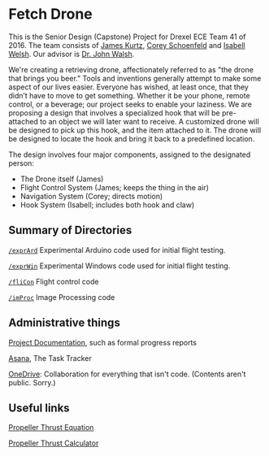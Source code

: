 # Fetch Drone

This is the Senior Design (Capstone) Project for Drexel ECE Team 41 of 2016.  The team consists of [James Kurtz](/jkrrv), [Corey Schoenfeld](/cscho0415) and [Isabell Welsh](/cymry).  Our advisor is [Dr. John Walsh](http://www.ece.drexel.edu/walsh/web/).  

We're creating a retrieving drone, affectionately referred to as "the drone that brings you beer."  Tools and inventions generally attempt to make some aspect of our lives easier. Everyone has wished, at least once, that they didn’t have to move to get something. Whether it be your phone, remote control, or a beverage; our project seeks to enable your laziness. We are proposing a design that involves a specialized hook that will be pre-attached to an object we will later want to receive. A customized drone will be designed to pick up this hook, and the item attached to it. The drone will be designed to locate the hook and bring it back to a predefined location.

The design involves four major components, assigned to the designated person:

 -  The Drone itself (James)
 -  Flight Control System (James; keeps the thing in the air)
 -  Navigation System (Corey; directs motion)
 -  Hook System (Isabell; includes both hook and claw)

## Summary of Directories

[`/exprArd`](//github.com/DrexelECE/SrDes2016-41/tree/master/exprArd) Experimental Arduino code used for initial flight testing. 

[`/exprWin`](//github.com/DrexelECE/SrDes2016-41/tree/master/exprArd) Experimental Windows code used for initial flight testing. 

[`/fliCon`](//github.com/DrexelECE/SrDes2016-41/tree/master/fliCon) Flight control code

[`/imProc`](//github.com/DrexelECE/SrDes2016-41/tree/master/imProc) Image Processing code


## Administrative things

[Project Documentation](//github.com/DrexelECE/SrDes2016-41/tree/master/docs), such as formal progress reports

[Asana](https://app.asana.com/-/share?s=98070495671316-2e9DlKb5TYFGUOcoN8RBlEklEf55bHPchhZFMHUMUT2-63782954939305), The Task Tracker

[OneDrive](https://onedrive.live.com/?id=AD3D34F7F25A79E6%21141660&cid=AD3D34F7F25A79E6): Collaboration for everything that isn't code. (Contents aren't public.  Sorry.)

## Useful links

[Propeller Thrust Equation](http://www.electricrcaircraftguy.com/2013/09/propeller-static-dynamic-thrust-equation.html)

[Propeller Thrust Calculator](http://personal.osi.hu/fuzesisz/strc_eng/)

